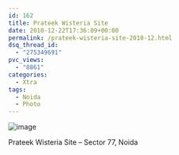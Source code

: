 ```yaml
---
id: 162
title: Prateek Wisteria Site
date: 2010-12-22T17:36:09+00:00
permalink: /prateek-wisteria-site-2010-12.html
dsq_thread_id:
  - "275349691"
pvc_views:
  - "8861"
categories:
  - Xtra
tags:
  - Noida
  - Photo
---
```

<img style="margin-right:auto;margin-left:auto" alt="image" src="http://www.prashantparashar.com/wp-content/uploads/2010/12/wpid-IMG_20100814_152234.jpg" />

Prateek Wisteria Site &#8211; Sector 77, Noida
